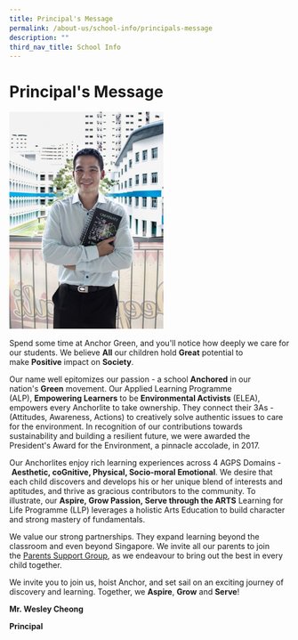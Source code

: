 ```yaml
---
title: Principal's Message
permalink: /about-us/school-info/principals-message
description: ""
third_nav_title: School Info
---
```

Principal's Message
===================

<img src="/images/Wesley%20Cheong.jpg"  
style="width:55%">

Spend some time at Anchor Green, and you'll notice how deeply we care for our students. We believe **All** our children hold **Great** potential to make **Positive** impact on **Society**.

Our name well epitomizes our passion - a school **Anchored** in our nation's **Green** movement. Our Applied Learning Programme (ALP), **Empowering Learners** to be **Environmental Activists** (ELEA), empowers every Anchorlite to take ownership. They connect their 3As - (Attitudes, Awareness, Actions) to creatively solve authentic issues to care for the environment. In recognition of our contributions towards sustainability and building a resilient future, we were awarded the President's Award for the Environment, a pinnacle accolade, in 2017.

Our Anchorlites enjoy rich learning experiences across 4 AGPS Domains - **Aesthetic, coGnitive, Physical, Socio-moral Emotional**. We desire that each child discovers and develops his or her unique blend of interests and aptitudes, and thrive as gracious contributors to the community. To illustrate, our **Aspire, Grow Passion, Serve through the ARTS** Learning for Life Programme (LLP) leverages a holistic Arts Education to build character and strong mastery of fundamentals. 

We value our strong partnerships. They expand learning beyond the classroom and even beyond Singapore. We invite all our parents to join the [Parents Support Group](/partners/parent-support-group-psg), as we endeavour to bring out the best in every child together.

We invite you to join us, hoist Anchor, and set sail on an exciting journey of discovery and learning. Together, we **Aspire**, **Grow** and **Serve**!

  

**Mr. Wesley Cheong** 

**Principal**